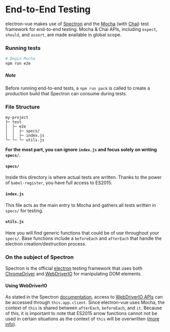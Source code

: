# End-to-End Testing

electron-vue makes use of [Spectron](http://electron.atom.io/spectron/) and the [Mocha](https://mochajs.org/) \(with [Chai](http://chaijs.com/)\) test framework for end-to-end testing. Mocha & Chai APIs, including `expect`, `should`, and `assert`, are made available in global scope.

### Running tests

```bash
# Begin Mocha
npm run e2e
```

##### Note

Before running end-to-end tests, a `npm run pack` is called to create a production build that Spectron can consume during tests.

### File Structure

```
my-project
├─ test
|  ├─ e2e
│  │  ├─ specs/
│  │  ├─ index.js
└─ └─ └─ utils.js
```

**For the most part, you can ignore **`index.js`** and focus solely on writing **`specs/`**.**

#### `specs/`

Inside this directory is where actual tests are written. Thanks to the power of `babel-register`, you have full access to ES2015.

#### `index.js`

This file acts as the main entry to Mocha and gathers all tests written in `specs/` for testing.

#### `utils.js`

Here you will find generic functions that could be of use throughout your `specs/`. Base functions include a `beforeEach` and `afterEach` that handle the electron creation/destruction process.

### On the subject of Spectron

Spectron is the official [electron](http://electron.atom.io) testing framework that uses both [ChromeDriver](https://sites.google.com/a/chromium.org/chromedriver/) and [WebDriverIO](http://webdriver.io/) for manipulating DOM elements.

#### Using WebDriverIO

As stated in the Spectron [documentation](https://github.com/electron/spectron#client), access to [WebDriverIO APIs](http://webdriver.io/api.html) can be accessed through `this.app.client`. Since electron-vue uses Mocha, the context of `this` is shared between `afterEach`, `beforeEach`, and `it`. Because of this, it is important to note that ES2015 arrow functions cannot not be used in certain situations as the context of `this` will be overwritten \([more info](https://mochajs.org/#arrow-functions)\).

